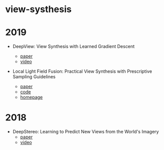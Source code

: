 # view-systhesis
# 2019
* DeepView: View Synthesis with Learned Gradient Descent
  + [paper](https://arxiv.org/pdf/1906.07316.pdf)
  + [video](https://www.youtube.com/watch?v=CQ0kdR3c4Ec)
  
* Local Light Field Fusion: Practical View Synthesis with Prescriptive Sampling Guidelines
  + [paper](https://arxiv.org/abs/1905.00889)
  + [code](https://github.com/Fyusion/LLFF)
  + [homepage](http://people.eecs.berkeley.edu/~bmild/llff/)
# 2018
* DeepStereo: Learning to Predict New Views from the World's Imagery
  + [paper](https://arxiv.org/abs/1506.06825)
  + [video](https://www.youtube.com/watch?v=cizgVZ8rjKA&feature=youtu.be)
 


